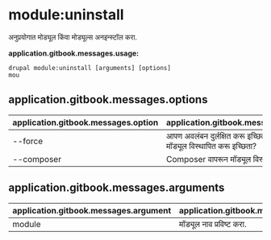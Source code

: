 # module:uninstall
अनुप्रयोगात मोड्यूल किंवा मोड्यूल्स अनइन्स्टॉल करा.

**application.gitbook.messages.usage:**
```
drupal module:uninstall [arguments] [options]
mou
```

## application.gitbook.messages.options
application.gitbook.messages.option | application.gitbook.messages.details
-------|-------------
--force | आपण अवलंबन दुर्लक्षित करू इच्छिता आणि सक्तीने मॉड्यूल विस्थापित करू इच्छिता?
--composer | Composer वापरून मॉड्यूल विस्थापित करते.

## application.gitbook.messages.arguments
application.gitbook.messages.argument | application.gitbook.messages.details
---------|-------------
module | मॉड्यूल नाव प्रविष्ट करा.

